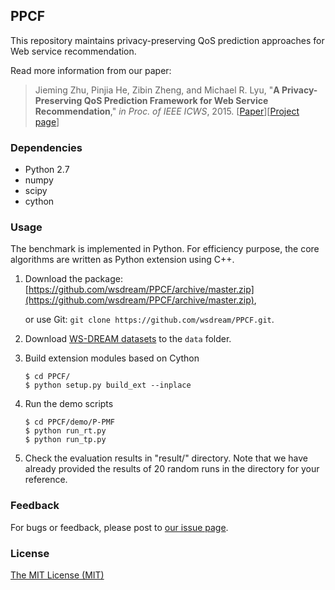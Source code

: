 ## PPCF

This repository maintains privacy-preserving QoS prediction approaches for Web service recommendation.

Read more information from our paper: 

>Jieming Zhu, Pinjia He, Zibin Zheng, and Michael R. Lyu, "**A Privacy-Preserving QoS Prediction Framework for Web Service Recommendation**," *in Proc. of IEEE ICWS*, 2015. [[Paper](http://jiemingzhu.github.io/pub/jmzhu_icws2015.pdf)][[Project page](http://wsdream.github.io/PPCF)]


### Dependencies
- Python 2.7
- numpy
- scipy 
- cython

### Usage

The benchmark is implemented in Python. For efficiency purpose, the core algorithms are written as Python extension using C++.

1. Download the package: [https://github.com/wsdream/PPCF/archive/master.zip](https://github.com/wsdream/PPCF/archive/master.zip),

   or use Git: `git clone https://github.com/wsdream/PPCF.git`.

2. Download [WS-DREAM datasets](https://github.com/wsdream/wsdream-dataset) to the `data` folder.

3. Build extension modules based on Cython

   ```
   $ cd PPCF/
   $ python setup.py build_ext --inplace
   ```  

4. Run the demo scripts
     
   ```
   $ cd PPCF/demo/P-PMF
   $ python run_rt.py
   $ python run_tp.py 
   ```
5. Check the evaluation results in "result/" directory. Note that we have already provided the results of 20 random runs in the directory for your reference.


### Feedback
For bugs or feedback, please post to [our issue page](https://github.com/wsdream/PPCF/issues). 


### License
[The MIT License (MIT)](./LICENSE)


